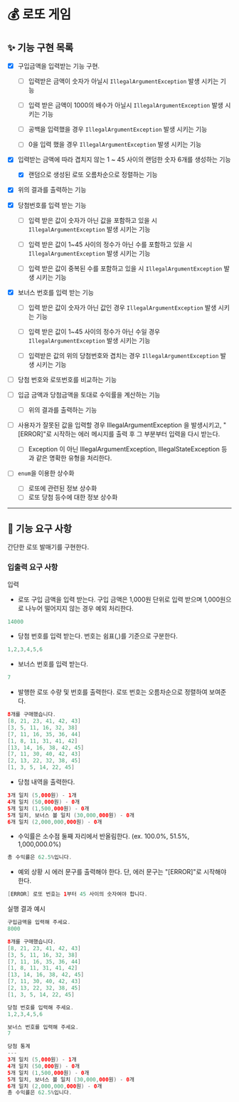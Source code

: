 # 💰 로또 게임

## ✨ 기능 구현 목록

- [x] 구입금액을 입력받는 기능 구현.
    - [ ] 입력받은 금액이 숫자가 아닐시 `IllegalArgumentException` 발생 시키는 기능
    - [ ] 입력 받은 금액이 1000의 배수가 아닐시 `IllegalArgumentException` 발생 시키는 기능
    - [ ] 공백을 입력했을 경우 `IllegalArgumentException` 발생 시키는 기능
    - [ ] 0을 입력 했을 경우 `IllegalArgumentException` 발생 시키는 기능


- [x] 입력받는 금액에 따라 겹치지 않는 1 ~ 45 사이의 랜덤한 숫자 6개를 생성하는 기능
    - [x] 랜덤으로 생성된 로또 오름차순으로 정렬하는 기능


- [x] 위의 결과를 출력하는 기능

- [x] 당첨번호를 입력 받는 기능
    - [ ] 입력 받은 값이 숫자가 아닌 값을 포함하고 있을 시 `IllegalArgumentException` 발생 시키는 기능
    - [ ] 입력 받은 값이 1~45 사이의 정수가 아닌 수를 포함하고 있을 시 `IllegalArgumentException` 발생 시키는 기능
    - [ ] 입력 받은 값이 중복된 수를 포함하고 있을 시 `IllegalArgumentException` 발생 시키는 기능


-[x] 보너스 번호를 입력 받는 기능
    - [ ] 입력 받은 값이 숫자가 아닌 값인 경우 `IllegalArgumentException` 발생 시키는 기능
    - [ ] 입력 받은 값이 1~45 사이의 정수가 아닌 수일 경우 `IllegalArgumentException` 발생 시키는 기능
    - [ ] 입력받은 값의 위의 당첨번호와 겹치는 경우 `IllegalArgumentException` 발생 시키는 기능


- [ ] 당첨 번호와 로또번호를 비교하는 기능

- [ ] 입금 금액과 당첨금액을 토대로 수익률을 계산하는 기능
    - [ ] 위의 결과를 출력하는 기능

- [ ] 사용자가 잘못된 값을 입력할 경우 IllegalArgumentException 을 발생시키고, "[ERROR]"로 시작하는 에러 메시지를 출력 후 그 부분부터 입력을 다시 받는다.
    - [ ] Exception 이 아닌 IllegalArgumentException, IllegalStateException 등과 같은 명확한 유형을 처리한다.



- [ ] `enum`을 이용한 상수화
    - [ ] 로또에 관련된 정보 상수화
    - [ ] 로또 당첨 등수에 대한 정보 상수화
---


## 🚀 기능 요구 사항

간단한 로또 발매기를 구현한다.


### 입출력 요구 사항
입력

* 로또 구입 금액을 입력 받는다. 구입 금액은 1,000원 단위로 입력 받으며 1,000원으로 나누어 떨어지지 않는 경우 예외 처리한다.
```java
14000
```

* 당첨 번호를 입력 받는다. 번호는 쉼표(,)를 기준으로 구분한다.
```java
1,2,3,4,5,6
```

* 보너스 번호를 입력 받는다.
```java
7
```

* 발행한 로또 수량 및 번호를 출력한다. 로또 번호는 오름차순으로 정렬하여 보여준다.
```java
8개를 구매했습니다.
[8, 21, 23, 41, 42, 43] 
[3, 5, 11, 16, 32, 38] 
[7, 11, 16, 35, 36, 44] 
[1, 8, 11, 31, 41, 42] 
[13, 14, 16, 38, 42, 45] 
[7, 11, 30, 40, 42, 43] 
[2, 13, 22, 32, 38, 45] 
[1, 3, 5, 14, 22, 45]
```

* 당첨 내역을 출력한다.

```java
3개 일치 (5,000원) - 1개
4개 일치 (50,000원) - 0개
5개 일치 (1,500,000원) - 0개
5개 일치, 보너스 볼 일치 (30,000,000원) - 0개
6개 일치 (2,000,000,000원) - 0개
```

* 수익률은 소수점 둘째 자리에서 반올림한다. (ex. 100.0%, 51.5%, 1,000,000.0%)

```java
총 수익률은 62.5%입니다.
```

* 예외 상황 시 에러 문구를 출력해야 한다. 단, 에러 문구는 "[ERROR]"로 시작해야 한다.
```java
[ERROR] 로또 번호는 1부터 45 사이의 숫자여야 합니다.
```
실행 결과 예시

```java
구입금액을 입력해 주세요.
8000

8개를 구매했습니다.
[8, 21, 23, 41, 42, 43] 
[3, 5, 11, 16, 32, 38] 
[7, 11, 16, 35, 36, 44] 
[1, 8, 11, 31, 41, 42] 
[13, 14, 16, 38, 42, 45] 
[7, 11, 30, 40, 42, 43] 
[2, 13, 22, 32, 38, 45] 
[1, 3, 5, 14, 22, 45]

당첨 번호를 입력해 주세요.
1,2,3,4,5,6

보너스 번호를 입력해 주세요.
7

당첨 통계
---
3개 일치 (5,000원) - 1개
4개 일치 (50,000원) - 0개
5개 일치 (1,500,000원) - 0개
5개 일치, 보너스 볼 일치 (30,000,000원) - 0개
6개 일치 (2,000,000,000원) - 0개
총 수익률은 62.5%입니다.
```



